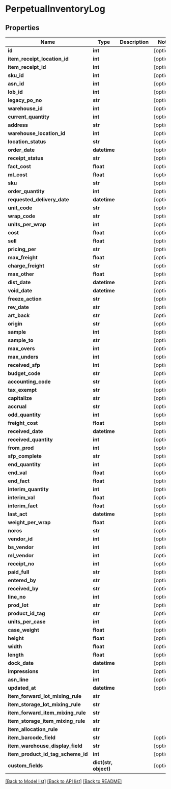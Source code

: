 # PerpetualInventoryLog

## Properties
Name | Type | Description | Notes
------------ | ------------- | ------------- | -------------
**id** | **int** |  | [optional] 
**item_receipt_location_id** | **int** |  | [optional] 
**item_receipt_id** | **int** |  | [optional] 
**sku_id** | **int** |  | [optional] 
**asn_id** | **int** |  | [optional] 
**lob_id** | **int** |  | [optional] 
**legacy_po_no** | **str** |  | [optional] 
**warehouse_id** | **int** |  | [optional] 
**current_quantity** | **int** |  | [optional] 
**address** | **str** |  | [optional] 
**warehouse_location_id** | **int** |  | [optional] 
**location_status** | **str** |  | [optional] 
**order_date** | **datetime** |  | [optional] 
**receipt_status** | **str** |  | [optional] 
**fact_cost** | **float** |  | [optional] 
**ml_cost** | **float** |  | [optional] 
**sku** | **str** |  | [optional] 
**order_quantity** | **int** |  | [optional] 
**requested_delivery_date** | **datetime** |  | [optional] 
**unit_code** | **str** |  | [optional] 
**wrap_code** | **str** |  | [optional] 
**units_per_wrap** | **int** |  | [optional] 
**cost** | **float** |  | [optional] 
**sell** | **float** |  | [optional] 
**pricing_per** | **str** |  | [optional] 
**max_freight** | **float** |  | [optional] 
**charge_freight** | **str** |  | [optional] 
**max_other** | **float** |  | [optional] 
**dist_date** | **datetime** |  | [optional] 
**void_date** | **datetime** |  | [optional] 
**freeze_action** | **str** |  | [optional] 
**rev_date** | **str** |  | [optional] 
**art_back** | **str** |  | [optional] 
**origin** | **str** |  | [optional] 
**sample** | **int** |  | [optional] 
**sample_to** | **str** |  | [optional] 
**max_overs** | **int** |  | [optional] 
**max_unders** | **int** |  | [optional] 
**received_sfp** | **int** |  | [optional] 
**budget_code** | **str** |  | [optional] 
**accounting_code** | **str** |  | [optional] 
**tax_exempt** | **str** |  | [optional] 
**capitalize** | **str** |  | [optional] 
**accrual** | **str** |  | [optional] 
**odd_quantity** | **int** |  | [optional] 
**freight_cost** | **float** |  | [optional] 
**received_date** | **datetime** |  | [optional] 
**received_quantity** | **int** |  | [optional] 
**from_prod** | **int** |  | [optional] 
**sfp_complete** | **str** |  | [optional] 
**end_quantity** | **int** |  | [optional] 
**end_val** | **float** |  | [optional] 
**end_fact** | **float** |  | [optional] 
**interim_quantity** | **int** |  | [optional] 
**interim_val** | **float** |  | [optional] 
**interim_fact** | **float** |  | [optional] 
**last_act** | **datetime** |  | [optional] 
**weight_per_wrap** | **float** |  | [optional] 
**norcs** | **str** |  | [optional] 
**vendor_id** | **int** |  | [optional] 
**bs_vendor** | **int** |  | [optional] 
**ml_vendor** | **int** |  | [optional] 
**receipt_no** | **int** |  | [optional] 
**paid_full** | **str** |  | [optional] 
**entered_by** | **str** |  | [optional] 
**received_by** | **str** |  | [optional] 
**line_no** | **int** |  | [optional] 
**prod_lot** | **str** |  | [optional] 
**product_id_tag** | **str** |  | [optional] 
**units_per_case** | **int** |  | [optional] 
**case_weight** | **float** |  | [optional] 
**height** | **float** |  | [optional] 
**width** | **float** |  | [optional] 
**length** | **float** |  | [optional] 
**dock_date** | **datetime** |  | [optional] 
**impressions** | **int** |  | [optional] 
**asn_line** | **int** |  | [optional] 
**updated_at** | **datetime** |  | [optional] 
**item_forward_lot_mixing_rule** | **str** |  | 
**item_storage_lot_mixing_rule** | **str** |  | 
**item_forward_item_mixing_rule** | **str** |  | 
**item_storage_item_mixing_rule** | **str** |  | 
**item_allocation_rule** | **str** |  | 
**item_barcode_field** | **str** |  | [optional] 
**item_warehouse_display_field** | **str** |  | [optional] 
**item_product_id_tag_scheme_id** | **int** |  | [optional] 
**custom_fields** | **dict(str, object)** |  | [optional] 

[[Back to Model list]](../README.md#documentation-for-models) [[Back to API list]](../README.md#documentation-for-api-endpoints) [[Back to README]](../README.md)


